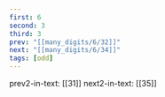 ```yaml
---
first: 6
second: 3
third: 3
prev: "[[many_digits/6/32]]"
next: "[[many_digits/6/34]]"
tags: [odd]
---
```

prev2-in-text: [[31]]
next2-in-text: [[35]]
